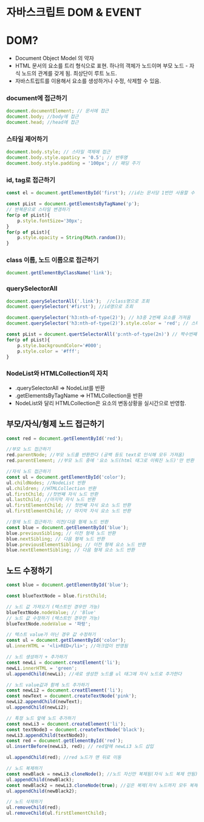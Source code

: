 # 자바스크립트 DOM & EVENT

# DOM?

- Document Object Model 의 약자
- HTML 문서의 요소를 트리 형식으로 표현. 하나의 객체가 노드이며 부모 노드 - 자식 노드의 관계를 갖게 됨. 최상단이 루트 노드.
- 자바스트립트를 이용해서 요소를 생성하거나 수정, 삭제할 수 있음.

### document에 접근하기

```jsx
document.documentElement; // 문서에 접근
document.body; //body에 접근
document.head; //head에 접근
```

### 스타일 제어하기

```jsx
document.body.style; // 스타일 객체에 접근
document.body.style.opaticy = '0.5'; // 반투명
document.body.style.padding = '100px'; // 패딩 주기
```

### id, tag로 접근하기

```jsx
const el = document.getElementById('first'); //id는 문서당 1번만 사용할 수 있음!!

const pList = document.getElementsByTagName('p');
// 반복문으로 스타일 변경하기
for(p of pList){
	p.style.fontSize='30px';
}
for(p of pList){
	p.style.opacity = String(Math.random());
}
```

### class 이름, 노드 이름으로 접근하기

```jsx
document.getElementByClassName('link');
```

### querySelectorAll

```jsx
document.querySelectorAll('.link');  //class명으로 조회
document.querySelector('#first'); //id명으로 조회

document.querySelector('h3:nth-of-type(2)'); // h3중 2번째 요소를 가져옴
document.querySelector('h3:nth-of-type(2)').style.color = 'red'; // 스타일 변경

const pList = document.quertSelectorAll('p:nth-of-type(2n)') // 짝수번째 p 태그들만 선택
for(p of pList){
	p.style.backgroundColor='#000';
	p.style.color = '#fff';
}
```

### NodeList와 HTMLCollection의 자치

- .querySelectorAll ⇒ NodeList를 반환
- .getElementsByTagName ⇒ HTMLCollection을 반환
- NodeList와 달리 HTMLCollection은 요소의 변동상황을 실시간으로 반영함.

## 부모/자식/형제 노드 접근하기

```jsx
const red = document.getElementById('red');

//부모 노드 접근하기
red.parentNode; //부모 노드를 반환한다 (공백 등도 text로 인식해 모두 가져옴)
red.parentElement; //부모 노드 중에 '요소 노드(html 태그로 이뤄진 노드)'만 반환

//자식 노드 접근하기
const ul = document.getElementById('color');
ul.childNodes; //NodeList 반환 
ul.children; //HTMLCollection 반환
ul.firstChild; //첫번째 자식 노드 반환
ul.lastChild; //마지막 자식 노드 반환
ul.firstElementChild; // 첫번째 자식 요소 노드 반환
ul.firstElementChild; // 마지막 자식 요소 노드 반환

//형제 노드 접근하기: 이전/다음 형제 노드 반환
const blue = document.getElementById('blue');
blue.previousSibling; // 이전 형제 노드 반환
blue.nextSibling; // 다음 형제 노드 반환
blue.previousElementSibling; // 이전 형제 요소 노드 반환
blue.nextElementSibling; // 다음 형제 요소 노드 반환
```

## 노드 수정하기

```jsx
const blue = document.getElementById('blue');

const blueTextNode = blue.firstChild;

// 노드 값 가져오기 (텍스트인 경우만 가능)
blueTextNode.nodeValue; // 'Blue' 
// 노드 값 수정하기 (텍스트인 경우만 가능)
blueTextNode.nodeValue = '파랑';

// 텍스트 value가 아닌 경우 값 수정하기
const ul = document.getElementById('color');
ul.innerHTML = '<li>RED</li>'; //마크업이 반영됨

// 노드 생성하기 + 추가하기
const newLi = document.creatElement('li');
newLi.innerHTML = 'green';
ul.appendChild(newLi); //새로 생성한 노드를 ul 태그에 자식 노드로 추가한다

// 노드 value값과 함께 노드 추가하기
const newLi2 = document.creatElement('li');
const newText = document.createTextNode('pink');
newLi2.appendChild(newText);
ul.appendChild(newLi2);

// 특정 노드 앞에 노드 추가하기
const newLi3 = document.createElement('li');
const textNode3 = document.createTextNode('black');
newLi3.appendChild(textNode3);
const red = document.getElementById('red');
ul.insertBefore(newLi3, red); // red앞에 newLi3 노드 삽입

ul.appendChild(red); //red 노드가 맨 뒤로 이동

// 노드 복제하기
const newBlack = newLi3.cloneNode(); //노드 자신만 복제됨(자식 노드 복제 안됨)
ul.appendChild(newBlack); 
const newBlack2 = newLi3.cloneNode(true); //깊은 복제(자식 노드까지 모두 복제)
ul.appendChild(newBlack2); 

// 노드 삭제하기
ul.removeChild(red);
ul.removeChild(ul.firstElementChild);
```